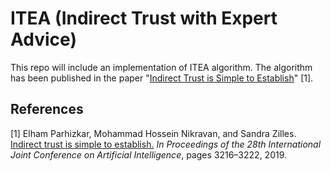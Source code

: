 # ITEA (Indirect Trust with Expert Advice)

This repo will include an implementation of ITEA algorithm. The algorithm has been published in the paper "[Indirect Trust is Simple to Establish](https://www.ijcai.org/Proceedings/2019/446)" [1].


## References
[1] Elham Parhizkar, Mohammad Hossein Nikravan, and Sandra Zilles.
[Indirect trust is simple to establish.](https://www.ijcai.org/Proceedings/2019/446)
*In Proceedings of the 28th International Joint Conference on Artificial Intelligence*, pages 3216–3222, 2019.
